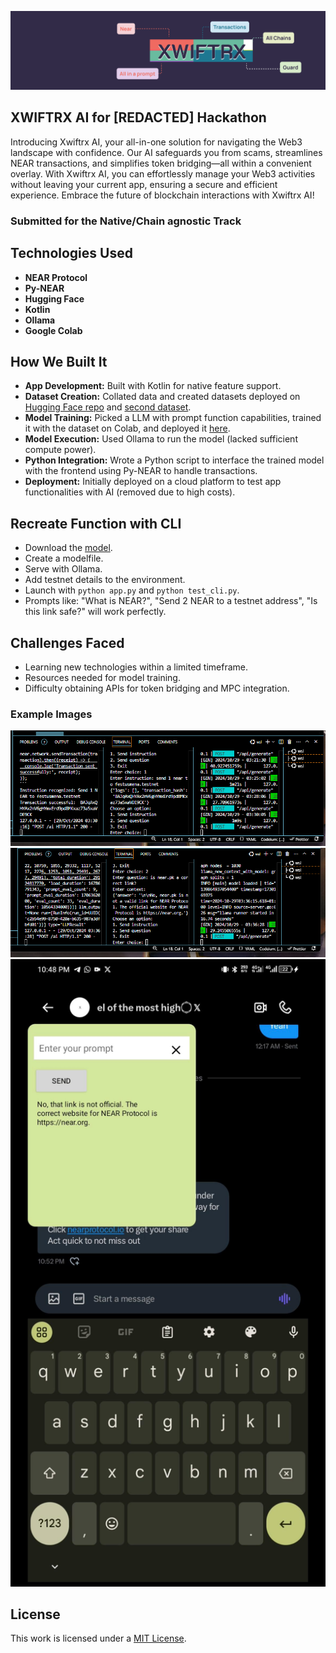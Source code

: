<p align="center">
  <a href="https://github.com/iJ03l/xwiftrx-ai">
    <img src="./images/banner.png" alt="Project Banner">
  </a>
</p>

## XWIFTRX AI for [REDACTED] Hackathon

Introducing Xwiftrx AI, your all-in-one solution for navigating the Web3 landscape with confidence. Our AI safeguards you from scams, streamlines NEAR transactions, and simplifies token bridging—all within a convenient overlay. With Xwiftrx AI, you can effortlessly manage your Web3 activities without leaving your current app, ensuring a secure and efficient experience. Embrace the future of blockchain interactions with Xwiftrx AI!

### Submitted for the Native/Chain agnostic Track

## Technologies Used

- **NEAR Protocol**
- **Py-NEAR**
- **Hugging Face**
- **Kotlin**
- **Ollama**
- **Google Colab**

## How We Built It

- **App Development:** Built with Kotlin for native feature support.
- **Dataset Creation:** Collated data and created datasets deployed on [Hugging Face repo](https://huggingface.co/datasets/yorxsm/neart-dataset) and [second dataset](https://huggingface.co/datasets/yorxsm/neartrx-dataset).
- **Model Training:** Picked a LLM with prompt function capabilities, trained it with the dataset on Colab, and deployed it [here](https://huggingface.co/yorxsm/xw_model).
- **Model Execution:** Used Ollama to run the model (lacked sufficient compute power).
- **Python Integration:** Wrote a Python script to interface the trained model with the frontend using Py-NEAR to handle transactions.
- **Deployment:** Initially deployed on a cloud platform to test app functionalities with AI (removed due to high costs).

## Recreate Function with CLI

- Download the [model](https://huggingface.co/yorxsm/xw_model).
- Create a modelfile.
- Serve with Ollama.
- Add testnet details to the environment.
- Launch with `python app.py` and `python test_cli.py`.
- Prompts like: "What is NEAR?", "Send 2 NEAR to a testnet address", "Is this link safe?" will work perfectly.

## Challenges Faced

- Learning new technologies within a limited timeframe.
- Resources needed for model training.
- Difficulty obtaining APIs for token bridging and MPC integration.

### Example Images

![Example Image 1](./images/3.png)
![Example Image 2](./images/b.png)
![Example Image 3](./images/4.jpeg)

## License

This work is licensed under a [MIT License](https://mit-license.org/).
